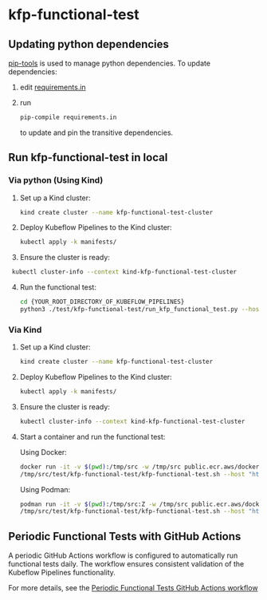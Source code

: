 # kfp-functional-test

## Updating python dependencies

[pip-tools](https://github.com/jazzband/pip-tools) is used to manage python
dependencies. To update dependencies:
1. edit [requirements.in](requirements.in)
1. run

    ```bash
    pip-compile requirements.in
    ```
    to update and pin the transitive dependencies.

## Run kfp-functional-test in local

### Via python (Using Kind)

1.  Set up a Kind cluster:
    
    ```bash 
    kind create cluster --name kfp-functional-test-cluster
    ```

2.  Deploy Kubeflow Pipelines to the Kind cluster:

    ```bash
    kubectl apply -k manifests/
    ```

3.  Ensure the cluster is ready:

   ```bash
    kubectl cluster-info --context kind-kfp-functional-test-cluster
   ```

4.  Run the functional test:

    ```bash
    cd {YOUR_ROOT_DIRECTORY_OF_KUBEFLOW_PIPELINES}
    python3 ./test/kfp-functional-test/run_kfp_functional_test.py --host "http://localhost:8080"
    ```

### Via Kind

1.  Set up a Kind cluster:

    ```bash
    kind create cluster --name kfp-functional-test-cluster
    ```

2.  Deploy Kubeflow Pipelines to the Kind cluster:
   
    ```bash
    kubectl apply -k manifests/
    ```

3.  Ensure the cluster is ready:

    ```bash
    kubectl cluster-info --context kind-kfp-functional-test-cluster
    ```

4.  Start a container and run the functional test:
   
    Using Docker:
    ```bash
    docker run -it -v $(pwd):/tmp/src -w /tmp/src public.ecr.aws/docker/library/python:3.10-slim\
    /tmp/src/test/kfp-functional-test/kfp-functional-test.sh --host "http://localhost:8080"
    ```

    Using Podman:
    ```bash
    podman run -it -v $(pwd):/tmp/src:Z -w /tmp/src public.ecr.aws/docker/library/python:3.10-slim \
    /tmp/src/test/kfp-functional-test/kfp-functional-test.sh --host "http://localhost:8080"
    ```


## Periodic Functional Tests with GitHub Actions

A periodic GitHub Actions workflow is configured to automatically run functional tests daily. The workflow ensures consistent validation of the Kubeflow Pipelines functionality.

For more details, see the [Periodic Functional Tests GitHub Actions workflow](https://github.com/kubeflow/pipelines/blob/master/.github/workflows/periodic.yml)


